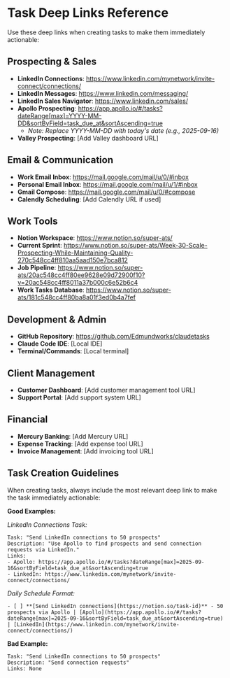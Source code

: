 # Task Deep Links Reference

Use these deep links when creating tasks to make them immediately actionable:

## Prospecting & Sales
- **LinkedIn Connections**: https://www.linkedin.com/mynetwork/invite-connect/connections/
- **LinkedIn Messages**: https://www.linkedin.com/messaging/
- **LinkedIn Sales Navigator**: https://www.linkedin.com/sales/
- **Apollo Prospecting**: https://app.apollo.io/#/tasks?dateRange[max]=YYYY-MM-DD&sortByField=task_due_at&sortAscending=true
  - *Note: Replace YYYY-MM-DD with today's date (e.g., 2025-09-16)*
- **Valley Prospecting**: [Add Valley dashboard URL]

## Email & Communication
- **Work Email Inbox**: https://mail.google.com/mail/u/0/#inbox
- **Personal Email Inbox**: https://mail.google.com/mail/u/1/#inbox
- **Gmail Compose**: https://mail.google.com/mail/u/0/#compose
- **Calendly Scheduling**: [Add Calendly URL if used]

## Work Tools
- **Notion Workspace**: https://www.notion.so/super-ats/
- **Current Sprint**: https://www.notion.so/super-ats/Week-30-Scale-Prospecting-While-Maintaining-Quality-270c548cc4ff810aa5aad150e7bca812
- **Job Pipeline**: https://www.notion.so/super-ats/20ac548cc4ff80ee9628e09d72900f10?v=20ac548cc4ff8011a37b000c6e52b6c4
- **Work Tasks Database**: https://www.notion.so/super-ats/181c548cc4ff80ba8a01f3ed0b4a7fef

## Development & Admin
- **GitHub Repository**: https://github.com/Edmundworks/claudetasks
- **Claude Code IDE**: [Local IDE]
- **Terminal/Commands**: [Local terminal]

## Client Management
- **Customer Dashboard**: [Add customer management tool URL]
- **Support Portal**: [Add support system URL]

## Financial
- **Mercury Banking**: [Add Mercury URL]
- **Expense Tracking**: [Add expense tool URL]
- **Invoice Management**: [Add invoicing tool URL]

## Task Creation Guidelines

When creating tasks, always include the most relevant deep link to make the task immediately actionable:

**Good Examples:**

*LinkedIn Connections Task:*
```
Task: "Send LinkedIn connections to 50 prospects"  
Description: "Use Apollo to find prospects and send connection requests via LinkedIn."
Links: 
- Apollo: https://app.apollo.io/#/tasks?dateRange[max]=2025-09-16&sortByField=task_due_at&sortAscending=true
- LinkedIn: https://www.linkedin.com/mynetwork/invite-connect/connections/
```

*Daily Schedule Format:*
```
- [ ] **[Send LinkedIn connections](https://notion.so/task-id)** - 50 prospects via Apollo | [Apollo](https://app.apollo.io/#/tasks?dateRange[max]=2025-09-16&sortByField=task_due_at&sortAscending=true) | [LinkedIn](https://www.linkedin.com/mynetwork/invite-connect/connections/)
```

**Bad Example:**
```
Task: "Send LinkedIn connections to 50 prospects"
Description: "Send connection requests"
Links: None
```